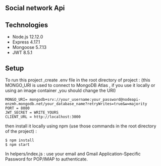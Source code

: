 ## Social network Api

## Technologies 
* Node.js 12.12.0 
* Express 4.17.1
* Mongoose 5.7.13
* JWT 8.5.1

## Setup 
To run this project ,create .env file in the root directory of project :
(this MONGO_URI is used to connect to MongoDB Atlas , if you use it locally or using an image container ,you should change the URI)
```
MONGO_URI= mongodb+srv://your_username:your_password@nodeapi-enzmh.mongodb.net/your_database_name?retryWrites=true&w=majority
PORT = 8080
JWT_SECRET = WRITE_YOURS
CLIENT_URL = http://localhost:3000
```

then install it locally using npm (use those commands in the root directory of the project) :
```
$ npm install
$ npm start
```
In helpers/index.js : use your email and Gmail Application-Specific Password for POP/IMAP to authenticate.
